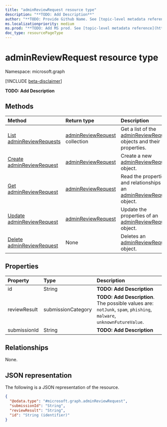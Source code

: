 ```yaml
---
title: "adminReviewRequest resource type"
description: "**TODO: Add Description**"
author: "**TODO: Provide Github Name. See [topic-level metadata reference](https://msgo.azurewebsites.net/add/document/guidelines/metadata.html#topic-level-metadata)**"
ms.localizationpriority: medium
ms.prod: "**TODO: Add MS prod. See [topic-level metadata reference](https://msgo.azurewebsites.net/add/document/guidelines/metadata.html#topic-level-metadata)**"
doc_type: resourcePageType
---
```


# adminReviewRequest resource type

Namespace: microsoft.graph

[!INCLUDE [beta-disclaimer](../../includes/beta-disclaimer.md)]

**TODO: Add Description**

## Methods
|Method|Return type|Description|
|:---|:---|:---|
|[List adminReviewRequests](../api/adminreviewrequest-list.md)|[adminReviewRequest](../resources/adminreviewrequest.md) collection|Get a list of the [adminReviewRequest](../resources/adminreviewrequest.md) objects and their properties.|
|[Create adminReviewRequest](../api/adminreviewrequest-post-adminreviewrequests.md)|[adminReviewRequest](../resources/adminreviewrequest.md)|Create a new [adminReviewRequest](../resources/adminreviewrequest.md) object.|
|[Get adminReviewRequest](../api/adminreviewrequest-get.md)|[adminReviewRequest](../resources/adminreviewrequest.md)|Read the properties and relationships of an [adminReviewRequest](../resources/adminreviewrequest.md) object.|
|[Update adminReviewRequest](../api/adminreviewrequest-update.md)|[adminReviewRequest](../resources/adminreviewrequest.md)|Update the properties of an [adminReviewRequest](../resources/adminreviewrequest.md) object.|
|[Delete adminReviewRequest](../api/adminreviewrequest-delete.md)|None|Deletes an [adminReviewRequest](../resources/adminreviewrequest.md) object.|

## Properties
|Property|Type|Description|
|:---|:---|:---|
|id|String|**TODO: Add Description**|
|reviewResult|submissionCategory|**TODO: Add Description**. The possible values are: `notJunk`, `spam`, `phishing`, `malware`, `unknownFutureValue`.|
|submissionId|String|**TODO: Add Description**|

## Relationships
None.

## JSON representation
The following is a JSON representation of the resource.
<!-- {
  "blockType": "resource",
  "keyProperty": "id",
  "@odata.type": "microsoft.graph.adminReviewRequest",
  "openType": false
}
-->
``` json
{
  "@odata.type": "#microsoft.graph.adminReviewRequest",
  "submissionId": "String",
  "reviewResult": "String",
  "id": "String (identifier)"
}
```

